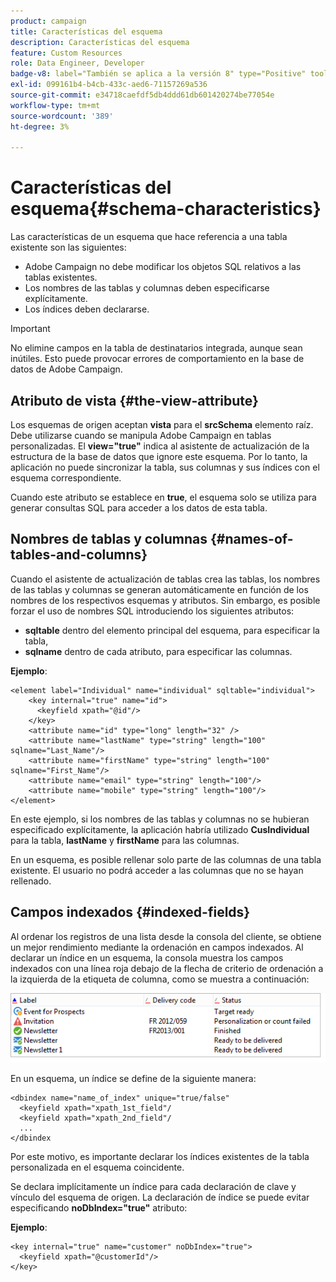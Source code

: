 ```yaml
---
product: campaign
title: Características del esquema
description: Características del esquema
feature: Custom Resources
role: Data Engineer, Developer
badge-v8: label="También se aplica a la versión 8" type="Positive" tooltip="También se aplica a Campaign v8"
exl-id: 099161b4-b4cb-433c-aed6-71157269a536
source-git-commit: e34718caefdf5db4ddd61db601420274be77054e
workflow-type: tm+mt
source-wordcount: '389'
ht-degree: 3%

---
```


# Características del esquema{#schema-characteristics}



Las características de un esquema que hace referencia a una tabla existente son las siguientes:

* Adobe Campaign no debe modificar los objetos SQL relativos a las tablas existentes.
* Los nombres de las tablas y columnas deben especificarse explícitamente.
* Los índices deben declararse.

>[!IMPORTANT]
>
>No elimine campos en la tabla de destinatarios integrada, aunque sean inútiles. Esto puede provocar errores de comportamiento en la base de datos de Adobe Campaign.

## Atributo de vista {#the-view-attribute}

Los esquemas de origen aceptan **vista** para el **srcSchema** elemento raíz. Debe utilizarse cuando se manipula Adobe Campaign en tablas personalizadas. El **view=&quot;true&quot;** indica al asistente de actualización de la estructura de la base de datos que ignore este esquema. Por lo tanto, la aplicación no puede sincronizar la tabla, sus columnas y sus índices con el esquema correspondiente.

Cuando este atributo se establece en **true**, el esquema solo se utiliza para generar consultas SQL para acceder a los datos de esta tabla.

## Nombres de tablas y columnas {#names-of-tables-and-columns}

Cuando el asistente de actualización de tablas crea las tablas, los nombres de las tablas y columnas se generan automáticamente en función de los nombres de los respectivos esquemas y atributos. Sin embargo, es posible forzar el uso de nombres SQL introduciendo los siguientes atributos:

* **sqltable** dentro del elemento principal del esquema, para especificar la tabla,
* **sqlname** dentro de cada atributo, para especificar las columnas.

**Ejemplo**:

```
<element label="Individual" name="individual" sqltable="individual">
    <key internal="true" name="id">
      <keyfield xpath="@id"/>
    </key> 
    <attribute name="id" type="long" length="32" />
    <attribute name="lastName" type="string" length="100" sqlname="Last_Name"/>
    <attribute name="firstName" type="string" length="100" sqlname="First_Name"/>
    <attribute name="email" type="string" length="100"/>
    <attribute name="mobile" type="string" length="100"/>
</element>
```

En este ejemplo, si los nombres de las tablas y columnas no se hubieran especificado explícitamente, la aplicación habría utilizado **CusIndividual** para la tabla, **lastName** y **firstName** para las columnas.

En un esquema, es posible rellenar solo parte de las columnas de una tabla existente. El usuario no podrá acceder a las columnas que no se hayan rellenado.

## Campos indexados {#indexed-fields}

Al ordenar los registros de una lista desde la consola del cliente, se obtiene un mejor rendimiento mediante la ordenación en campos indexados. Al declarar un índice en un esquema, la consola muestra los campos indexados con una línea roja debajo de la flecha de criterio de ordenación a la izquierda de la etiqueta de columna, como se muestra a continuación:

![](assets/s_ncs_integration_mapping_index.png)

En un esquema, un índice se define de la siguiente manera:

```
<dbindex name="name_of_index" unique="true/false"
  <keyfield xpath="xpath_1st_field"/
  <keyfield xpath="xpath_2nd_field"/
  ...
</dbindex
```

Por este motivo, es importante declarar los índices existentes de la tabla personalizada en el esquema coincidente.

Se declara implícitamente un índice para cada declaración de clave y vínculo del esquema de origen. La declaración de índice se puede evitar especificando **noDbIndex=&quot;true&quot;** atributo:

**Ejemplo**:

```
<key internal="true" name="customer" noDbIndex="true">
  <keyfield xpath="@customerId"/>
</key>
```

